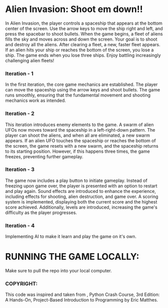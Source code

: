 # Alien Invasion: Shoot em down!!
In Alien Invasion, the player controls a spaceship that appears at the bottom center of the screen. Use the arrow keys to move the ship right and left, and press the spacebar to shoot bullets. When the game begins, a fleet of aliens fills the sky and moves across and down the screen. Your goal is to shoot and destroy all the aliens. After clearing a fleet, a new, faster fleet appears. If an alien hits your ship or reaches the bottom of the screen, you lose a ship. The game ends when you lose three ships. Enjoy battling increasingly challenging alien fleets!


### Iteration - 1
In the first iteration, the core game mechanics are established. The player can move the spaceship using the arrow keys and shoot bullets. The game runs smoothly, ensuring that the fundamental movement and shooting mechanics work as intended.

### Iteration - 2
This iteration introduces enemy elements to the game. A swarm of alien UFOs now moves toward the spaceship in a left-right-down pattern. The player can shoot the aliens, and when all are eliminated, a new swarm appears. If an alien UFO touches the spaceship or reaches the bottom of the screen, the game resets with a new swarm, and the spaceship returns to its starting position. However, if this happens three times, the game freezes, preventing further gameplay.

### Iteration - 3

The game now includes a play button to initiate gameplay. Instead of freezing upon game over, the player is presented with an option to restart and play again. Sound effects are introduced to enhance the experience, including effects for shooting, alien destruction, and game over. A scoring system is implemented, displaying both the current score and the highest score achieved. Additionally, levels are introduced, increasing the game's difficulty as the player progresses.

### Iteration - 4

Implementing AI to make it learn and play the game on it's own.


# RUNNING THE GAME LOCALLY:

Make sure to pull the repo into your local computer.


### COPYRIGHT:
This code was inspired and taken from , Python Crash Course, 3rd Edition: A Hands-On, Project-Based Introduction to Programming by Eric Matthes.


